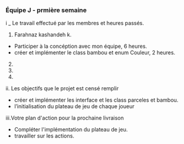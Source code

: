 



### Équipe J - prmière semaine


i _ Le travail effectué par les membres et heures passés.

1. Farahnaz kashandeh k. 
- Participer à la  concéption avec mon équipe, 6 heures.
- créer et implémenter le class bambou et enum Couleur, 2 heures.


2.


3.

4.


ii. Les objectifs que le projet est censé remplir

- créer et implémenter les interface et les class parceles et bambou.
- l’initialisation du plateau de jeu de chaque joueur


iii.Votre plan d'action pour la prochaine livraison
- Compléter l'implémentation du plateau de jeu.
- travailler sur les actions. 




